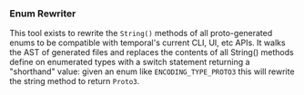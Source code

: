 ### Enum Rewriter

This tool exists to rewrite the `String()` methods of all proto-generated enums to be compatible with temporal's current CLI, UI, etc APIs. It walks the AST of generated files and replaces the contents of all String() methods define on enumerated types with a switch statement returning a "shorthand" value: given an enum like `ENCODING_TYPE_PROTO3` this will rewrite the string method to return `Proto3`.
